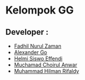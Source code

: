 # Kelompok GG

## Developer :
- [Fadhil Nurul Zaman]()
- [Alexander Go]()
- [Helmi Siswo Effendi](https://github.com/helmai1)
- [Muchamad Choirul Anwar]()
- [Muhammad Hilman Rifaldy]()
